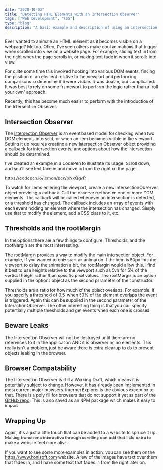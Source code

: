 ```yaml
---
date: "2020-10-03"
title: "Detecting HTML Elements with an Intersection Observer"
tags: ["Web Development", "CSS"]
type: "blog"
description: "A basic example and description of using an intersection observer in a web page."
---
```


Ever wanted to animate an HTML element as it becomes visible on a webpage?
Me too.
Often, I've seen others make cool animations that trigger when scrolled into view on a website page.
For example, sliding text in from the right when the page scrolls in, or making text fade in when it scrolls into view.

For quite some time this involved hooking into various DOM events, finding the position of an element relative to the viewport and performing comparisons to determine if it were visible.
It was doable, but complicated.
It was best to rely on some framework to perform the logic rather than a 'roll your own' approach.

Recently, this has become much easier to perform with the introduction of the Intersection Observer.

## Intersection Observer

The [Intersection Observer](https://w3c.github.io/IntersectionObserver/) is an event based model for checking when two DOM elements intersect, or when an item becomes visible in the viewport.
Setting it up requires creating a new Intersection Observer object providing a callback for intersection events, and options about how the intersection should be determined.

I've created an example in a CodePen to illustrate its usage.
Scroll down, and you'll see text fade in and move in from the right on the page.

https://codepen.io/jerhon/pen/oNxQgvP

To watch for items entering the viewport, create a new IntersectionObserver object providing a callback.
Call the observe method on one or more DOM elements.
The callback will be called whenever an intersection is detected, or a threshold has changed.
The callback includes an array of events with each event holding an element where the intersection has changed.
Simply use that to modify the element, add a CSS class to it, etc.

## Thresholds and the rootMargin

In the options there are a few things to configure.
Thresholds, and the rootMargin are the most interessting.

The rootMargin provides a way to modify the main intersection object.
For example, if you wanted to only start an animation if the item is 50px into the viewport to delay the animation a bit, the rootMargin would allow this.
I find it best to use heights relative to the viewport such as 5vh for 5% of the vertical height rather than specific pixel values.
The rootMargin is an option supplied in the options object as the second parameter of the constructor.

Thresholds are a ratio for how much of the object overlaps.
For example, if you specify a threshold of 0.5, when 50% of the element overlaps the event is triggered.
Again this can be supplied in the second parameter of the InteractionObserver.
The other interesting thing is that you can specify potentially multiple thresholds and get events when each one is crossed.

## Beware Leaks

The Intersection Observer will not be destroyed until there are no references to it in the application AND it is observering no elements.
This really isn't a problem, just be aware there is extra cleanup to do to prevent objects leaking in the browser.

## Browser Compatability

The Intersection Observer is still a Working Draft, which means it is potentially subject to change.
However, it has already been implemented in most current major browsers.
Internet Explorer is the obvious exception to that.
There is a poly fill for browsers that do not support it yet as part of the [GitHub repo](https://github.com/w3c/IntersectionObserver/tree/master/polyfill).
This is also saved as an NPM package which makes it easy to import

## Wrapping Up

Again, it's a just a little touch that can be added to a website to spruce it up.
Making transitions interactive through scrolling can add that little extra to make a website feel more alive.

If you want to see some more examples in action, you can see them on the https://www.honlsoft.com website.
A few of the images have text over them that fades in, and I have some text that fades in from the right later on.
